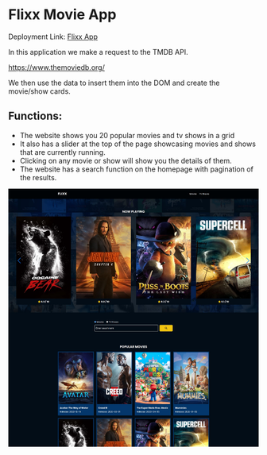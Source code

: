 # Flixx Movie App

Deployment Link: <a target="_blank" href="https://imaginative-kashata-5d5e4b.netlify.app">Flixx App</a>

In this application we make a request to the TMDB API.

https://www.themoviedb.org/

We then use the data to insert them into the DOM and create
the movie/show cards.

## Functions:

- The website shows you 20 popular movies and tv shows in a grid
- It also has a slider at the top of the page showcasing movies and shows
  that are currently running.
- Clicking on any movie or show will show you the details of them.
- The website has a search function on the homepage with pagination of
  the results.

![Screenshot of the Homepage](/images/flixx_home.jpg)
